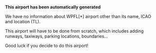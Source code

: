 **This airport has been automatically generated**

We have no information about WPFL[*] airport other than its name, ICAO and location (TL).

This airport will have to be done from scratch, which includes adding runways, taxiways, parking locations, boundaries...

Good luck if you decide to do this airport!